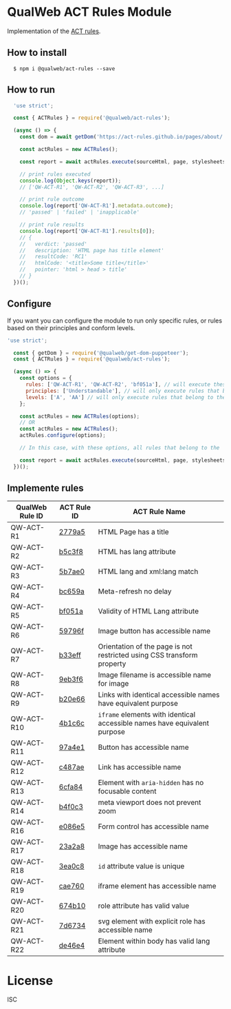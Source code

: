 # QualWeb ACT Rules Module

Implementation of the [ACT rules](https://act-rules.github.io/rules/).

## How to install

```shell
  $ npm i @qualweb/act-rules --save
```

## How to run

```javascript
  'use strict';

  const { ACTRules } = require('@qualweb/act-rules');

  (async () => {
    const dom = await getDom('https://act-rules.github.io/pages/about/');

    const actRules = new ACTRules();

    const report = await actRules.execute(sourceHtml, page, stylesheets);

    // print rules executed
    console.log(Object.keys(report));
    // ['QW-ACT-R1', 'QW-ACT-R2', 'QW-ACT-R3', ...]

    // print rule outcome
    console.log(report['QW-ACT-R1'].metadata.outcome);
    // 'passed' | 'failed' | 'inapplicable'

    // print rule results
    console.log(report['QW-ACT-R1'].results[0]);
    // {
    //   verdict: 'passed'
    //   description: 'HTML page has title element'
    //   resultCode: 'RC1'
    //   htmlCode: '<title>Some title</title>'
    //   pointer: 'html > head > title'
    // }
  })();
```

## Configure

If you want you can configure the module to run only specific rules, or rules based on their principles and conform levels.

```javascript
'use strict';

  const { getDom } = require('@qualweb/get-dom-puppeteer');
  const { ACTRules } = require('@qualweb/act-rules');

  (async () => {
    const options = {
      rules: ['QW-ACT-R1', 'QW-ACT-R2', 'bf051a'], // will execute these rules regarding the other options given
      principles: ['Understandable'], // will only execute rules that belong to the 'Understandable' principle
      levels: ['A', 'AA'] // will only execute rules that belong to the 'A' and 'AA' conform levels
    };

    const actRules = new ACTRules(options);
    // OR
    const actRules = new ACTRules();
    actRules.configure(options);

    // In this case, with these options, all rules that belong to the 'Understandable' principle and the 'A' and 'AA' conform levels and rules 'QW-ACT-R1' and 'QW-ACT-R2' and 'bf051a' will be executed

    const report = await actRules.execute(sourceHtml, page, stylesheets);
  })();
```

## Implemente rules

| QualWeb Rule ID | ACT Rule ID | ACT Rule Name |
|---|---|---|
| QW-ACT-R1 | [2779a5](https://act-rules.github.io/rules/2779a5) | HTML Page has a title |
| QW-ACT-R2 | [b5c3f8](https://act-rules.github.io/rules/b5c3f8) | HTML has lang attribute |
| QW-ACT-R3 | [5b7ae0](https://act-rules.github.io/rules/5b7ae0) | HTML lang and xml:lang match |
| QW-ACT-R4 | [bc659a](https://act-rules.github.io/rules/bc659a) | Meta-refresh no delay |
| QW-ACT-R5 | [bf051a](https://act-rules.github.io/rules/bf051a) | Validity of HTML Lang attribute |
| QW-ACT-R6 | [59796f](https://act-rules.github.io/rules/59796f) | Image button has accessible name |
| QW-ACT-R7 | [b33eff](https://act-rules.github.io/rules/b33eff) | Orientation of the page is not restricted using CSS transform property |
| QW-ACT-R8 | [9eb3f6](https://act-rules.github.io/rules/9eb3f6) | Image filename is accessible name for image |
| QW-ACT-R9 | [b20e66](https://act-rules.github.io/rules/b20e66) | Links with identical accessible names have equivalent purpose |
| QW-ACT-R10 | [4b1c6c](https://act-rules.github.io/rules/4b1c6c) | `iframe` elements with identical accessible names have equivalent purpose |
| QW-ACT-R11 | [97a4e1](https://act-rules.github.io/rules/97a4e1) | Button has accessible name |
| QW-ACT-R12 | [c487ae](https://act-rules.github.io/rules/c487ae) | Link has accessible name |
| QW-ACT-R13 | [6cfa84](https://act-rules.github.io/rules/6cfa84) | Element with `aria-hidden` has no focusable content |
| QW-ACT-R14 | [b4f0c3](https://act-rules.github.io/rules/b4f0c3) | meta viewport does not prevent zoom |
| QW-ACT-R16 | [e086e5](https://act-rules.github.io/rules/e086e5) | Form control has accessible name |
| QW-ACT-R17 | [23a2a8](https://act-rules.github.io/rules/23a2a8) | Image has accessible name |
| QW-ACT-R18 | [3ea0c8](https://act-rules.github.io/rules/3ea0c8) | `id` attribute value is unique |
| QW-ACT-R19 | [cae760](https://act-rules.github.io/rules/cae760) | iframe element has accessible name |
| QW-ACT-R20 | [674b10](https://act-rules.github.io/rules/674b10) | role attribute has valid value |
| QW-ACT-R21 | [7d6734](https://act-rules.github.io/rules/7d6734) | svg element with explicit role has accessible name |
| QW-ACT-R22 | [de46e4](https://act-rules.github.io/rules/de46e4) | Element within body has valid lang attribute |

# License

ISC